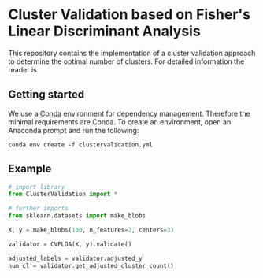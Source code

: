 # Cluster Validation based on Fisher's Linear Discriminant Analysis

This repository contains the implementation of a cluster validation approach to determine
the optimal number of clusters. For detailed information the reader is 

## Getting started
We use a [Conda](https://docs.conda.io/en/latest/miniconda.html) environment for dependency management. 
Therefore the minimal requirements are Conda. To create an environment, open an Anaconda prompt and run the following:
```
conda env create -f clustervalidation.yml
```

## Example

```python
# import library
from ClusterValidation import *

# further imports 
from sklearn.datasets import make_blobs

X, y = make_blobs(100, n_features=2, centers=3)

validator = CVFLDA(X, y).validate()

adjusted_labels = validator.adjusted_y
num_cl = validator.get_adjusted_cluster_count()

```

#### 

